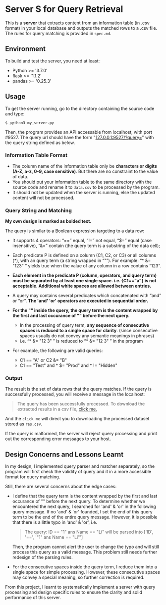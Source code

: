 # Server S for Query Retrieval
This is a **server** that extracts content from an information table (in .csv format) in your local database and outputs the matched rows to a .csv file. The rules for query matching is provided in `spec.md`.

## Environment

To build and test the server, you need at least:

- Python >= '3.7.0'
- flask >= '1.1.2'
- pandas >= '0.25.3'

## Usage

To get the server running, go to the directory containing the source code and type:

```shell
$ python3 my_server.py
```

Then, the program provides an API accessable from localhost, with port #9527. The query url should have the form "[127.0.0.1:9527/?query=](http://127.0.0.1:9527/?query=)<query string>" with the query string defined as below.

### Information Table Format

- The column name of the information table only be **characters or digits (A-Z, a-z, 0-9, case sensitive)**. But there are no constraint to the value of data.
- You should put your information table to the same directory with the source code and rename it to `data.csv` to be processed by the program.
- It should not be updated when the server is running, else the updated content will not be processed.

### Query String and Matching

**My own design is marked as bolded text.**

The query is similar to a Boolean expression targeting to a data row:

- It supports 4 operators: “==” equal, “!=” not equal, “$=” equal (case insensitive), “&=” contain (the query term is a substring of the data cell);
- Each predicate P is defined on a column (C1, C2, or C3) or all columns (\*), with an query term (a string wrapped in “"”). For example: “\* &= "123" ” yields true when the value of any column in a row contains “123”. 
- **Each element in the predicate P (column, operators, and query term) must be separated by at least one single space. i.e. {C1=="a"} is not acceptable. Additional white spaces are allowed between entries.**
- A query may contains several predicates which concatenated with “and” or “or”. **The 'and' 'or' operators are executed in sequential order.**
- **For the "" inside the query, the query term is the content wrapped by the first and last occurance of "" before the next query.**
  - In the processing of query term, **any sequence of consecutive spaces is reduced to a single space for clarity**. (since consecutive spaces usually do not convey any semantic meanings in phrases)
  - i.e. “\* &= "12      3" ” is reduced to “\* &= "12 3" ” in the program

- For example, the following are valid queries:
  - C1 == "A" or C2 &= "B"
  - C1 == "Test" and * $= "Prod" and * != "Hidden"

### Output

The result is the set of data rows that the query matches. If the query is successfully processed, you will receive a message in the localhost:

> The query has been successfully processed. To download the extracted results in a csv file, [click me.](http://127.0.0.1:9527/getCSV)

And the `click me` will direct you to downloading the processed dataset stored as `res.csv`.

If the query is malformed, the server will reject query processing and print out the corresponding error messages to your host.

## Design Concerns and Lessons Learnt

In my design, I implemented query parser and matcher separately, so the program will first check the validity of query and it in a more accessible format for query matching.

Still, there are several concerns about the edge cases:

- I define that the query term is the content wrapped by the first and last occurance of "" before the next query. To determine whether we encountered the next query, I searched for 'and' & 'or' in the following query message. If no 'and' & 'or' founded, I set the end of this query term to be the end of the entire query message. However, it is possible that there is a little typo in 'and' & 'or', i.e.

  > The query: ID == "1" ans Name == "Li" will be parsed into ['ID', '==', '"1" ans Name == "Li"']

  Then, the program cannot alert the user to change the typo and will still process this query as a valid message. This problem still needs further redesign of the parsing rules.

- For the consecutive spaces inside the query term, I reduce them into a single space for simple processing. However, these consecutive spaces may convey a special meaning, so further correction is required.

From this project, I learnt to systematically implement a server with query processing and design specific rules to ensure the clarity and solid performance of this server.

##